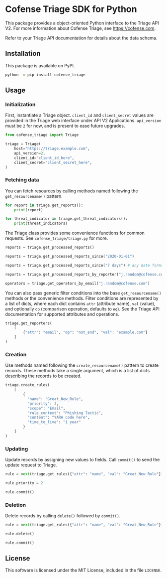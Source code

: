 # Cofense Triage SDK for Python

This package provides a object-oriented Python interface to the Triage API V2.
For more information about Cofense Triage, see <https://cofense.com>.

Refer to your Triage API documentation for details about the data schema.

## Installation

This package is available on PyPI.

```sh
python -m pip install cofense_triage
```

## Usage

### Initialization

First, instantiate a Triage object. `client_id` and `client_secret` values are
provided in the Triage web interface under API V2 Applications. `api_version`
must be `2` for now, and is present to ease future upgrades.

```python
from cofense_triage import Triage

triage = Triage(
    host="https://triage.example.com",
    api_version=2,
    client_id="client_id_here",
    client_secret="client_secret_here",
)
```

### Fetching data

You can fetch resources by calling methods named following the
`get_resourcename()` pattern.

```python
for report in triage.get_reports():
    print(report)

for threat_indicator in triage.get_threat_indicators():
    print(threat_indicators)
```

The Triage class provides some convenience functions for common requests. See
`cofense_triage/triage.py` for more.

```python
reports = triage.get_processed_reports()

reports = triage.get_processed_reports_since("2020-01-01")

reports = triage.get_processed_reports_since("7 days") # any date format that Rails understands

reports = triage.get_processed_reports_by_reporter("j.random@cofense.com")

operators = triage.get_operators_by_email("j.random@cofense.com")
```

You can also pass generic filter conditions into the base `get_resourcename()`
methods or the convenience methods. Filter conditions are represented by a list
of dicts, where each dict contains `attr` (attribute name), `val` (value), and
optionally `op` (comparison operation, defaults to `eq`). See the Triage API
documentation for supported attributes and operations.

```python
triage.get_reporters(
    [
        {"attr": "email", "op": "not_end", "val": "example.com"}
    ]
)
```

### Creation

Use methods named following the `create_resourcename()` pattern to create
records. These methods take a single argument, which is a list of dicts
describing the records to be created.

```python
triage.create_rules(
    [
        {
          "name": "Great_New_Rule",
          "priority": 3,
          "scope": "Email",
          "rule_context": "Phishing Tactic",
          "content": "YARA code here",
          "time_to_live": "1 year"
        }
    ]
)
```

### Updating

Update records by assigning new values to fields. Call `commit()` to send the
update request to Triage.

```python
rule = next(triage.get_rules({"attr": "name", "val": "Great_New_Rule"}))

rule.priority = 2

rule.commit()
```

### Deletion

Delete records by calling `delete()` followed by `commit()`.

```python
rule = next(triage.get_rules({"attr": "name", "val": "Great_New_Rule"}))

rule.delete()

rule.commit()
```

## License

This software is licensed under the MIT License, included in the file `LICENSE`.
